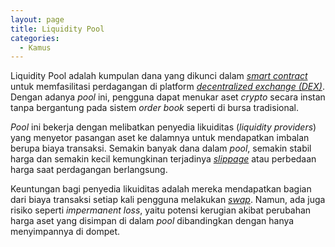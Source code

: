 ```yaml
---
layout: page
title: Liquidity Pool
categories:
  - Kamus
---
```


Liquidity Pool adalah kumpulan dana yang dikunci dalam [*smart contract*](https://rojocrypto.com/smart-contract/) untuk memfasilitasi perdagangan di platform [*decentralized exchange (DEX)*](https://rojocrypto.com/dex/). Dengan adanya *pool* ini, pengguna dapat menukar aset *crypto* secara instan tanpa bergantung pada sistem *order book* seperti di bursa tradisional.

*Pool* ini bekerja dengan melibatkan penyedia likuiditas (*liquidity providers*) yang menyetor pasangan aset ke dalamnya untuk mendapatkan imbalan berupa biaya transaksi. Semakin banyak dana dalam *pool*, semakin stabil harga dan semakin kecil kemungkinan terjadinya [*slippage*](https://rojocrypto.com/slippage/) atau perbedaan harga saat perdagangan berlangsung.

Keuntungan bagi penyedia likuiditas adalah mereka mendapatkan bagian dari biaya transaksi setiap kali pengguna melakukan [*swap*](https://rojocrypto.com/atomic-swap/). Namun, ada juga risiko seperti *impermanent loss*, yaitu potensi kerugian akibat perubahan harga aset yang disimpan di dalam *pool* dibandingkan dengan hanya menyimpannya di dompet.